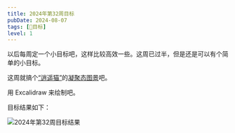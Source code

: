 ```yaml
---
title: 2024年第32周目标
pubDate: 2024-08-07
tags: [📆目标]
level: 1
---
```


以后每周定一个小目标吧，这样比较高效一些。这周已过半，但是还是可以有个简单的小目标。

这周就搞个[“逍遥猫”](/life/20240805-livecat)的[凝聚态图景](/lab/20240807a-condensed-state-picture)吧。

用 Excalidraw 来绘制吧。

目标结果如下：

![2024年第32周目标结果](/images/target-2024-32.svg)
